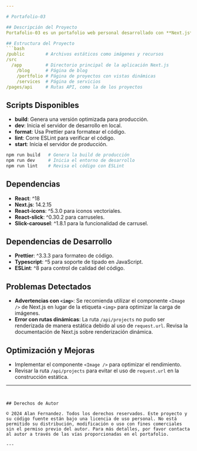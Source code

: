 ```yaml
---

# Portafolio-03

## Descripción del Proyecto
Portafolio-03 es un portafolio web personal desarrollado con **Next.js** en su versión 14.2.15. Presenta diferentes secciones como proyectos, blogs, servicios y una página de contacto, todo diseñado para ser rápido y eficiente. El sitio está optimizado para producción y cuenta con soporte para temas mediante la dependencia `next-themes`.

## Estructura del Proyecto
```bash
/public        # Archivos estáticos como imágenes y recursos
/src
  /app         # Directorio principal de la aplicación Next.js
    /blog      # Página de blog
    /portfolio # Página de proyectos con vistas dinámicas
    /services  # Página de servicios
/pages/api     # Rutas API, como la de los proyectos
```

## Scripts Disponibles
- **build**: Genera una versión optimizada para producción.
- **dev**: Inicia el servidor de desarrollo en local.
- **format**: Usa Prettier para formatear el código.
- **lint**: Corre ESLint para verificar el código.
- **start**: Inicia el servidor de producción.

```bash
npm run build   # Genera la build de producción
npm run dev     # Inicia el entorno de desarrollo
npm run lint    # Revisa el código con ESLint
```

## Dependencias
- **React**: ^18
- **Next.js**: 14.2.15
- **React-icons**: ^5.3.0 para iconos vectoriales.
- **React-slick**: ^0.30.2 para carruseles.
- **Slick-carousel**: ^1.8.1 para la funcionalidad de carrusel.

## Dependencias de Desarrollo
- **Prettier**: ^3.3.3 para formateo de código.
- **Typescript**: ^5 para soporte de tipado en JavaScript.
- **ESLint**: ^8 para control de calidad del código.

## Problemas Detectados
- **Advertencias con `<img>`**: Se recomienda utilizar el componente `<Image />` de Next.js en lugar de la etiqueta `<img>` para optimizar la carga de imágenes.
- **Error con rutas dinámicas**: La ruta `/api/projects` no pudo ser renderizada de manera estática debido al uso de `request.url`. Revisa la documentación de Next.js sobre renderización dinámica.

## Optimización y Mejoras
- Implementar el componente `<Image />` para optimizar el rendimiento.
- Revisar la ruta `/api/projects` para evitar el uso de `request.url` en la construcción estática.

---
```


## Derechos de Autor

© 2024 Alan Fernandez. Todos los derechos reservados. Este proyecto y su código fuente están bajo una licencia de uso personal. No está permitido su distribución, modificación o uso con fines comerciales sin el permiso previo del autor. Para más detalles, por favor contacta al autor a través de las vías proporcionadas en el portafolio.

---
